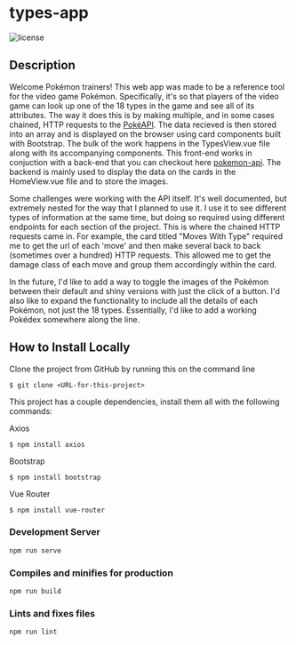 # types-app
![license](https://img.shields.io/badge/license-GPL--3.0-orange.svg)

## Description
Welcome Pokémon trainers! This web app was made to be a reference tool for the video game Pokémon. Specifically, it's so that players of the video game can look up one of the 18 types in the game and see all of its attributes. The way it does this is by making multiple, and in some cases chained, HTTP requests to the [PokéAPI](https://pokeapi.co/). The data recieved is then stored into an array and is displayed on the browser using card components built with Bootstrap. The bulk of the work happens in the TypesView.vue file along with its accompanying components. This front-end works in conjuction with a back-end that you can checkout here [pokemon-api](https://github.com/HectorDNuno/pokemon-api.git). The backend is mainly used to display the data on the cards in the HomeView.vue file and to store the images. 

Some challenges were working with the API itself. It's well documented, but extremely nested for the way that I planned to use it. I use it to see different types of information at the same time, but doing so required using different endpoints for each section of the project. This is where the chained HTTP requests came in. For example, the card titled "Moves With Type" required me to get the url of each 'move' and then make several back to back (sometimes over a hundred) HTTP requests. This allowed me to get the damage class of each move and group them accordingly within the card. 

In the future, I'd like to add a way to toggle the images of the Pokémon between their default and shiny versions with just the click of a button. I'd also like to expand the functionality to include all the details of each Pokémon, not just the 18 types. Essentially, I'd like to add a working Pokédex somewhere along the line. 

## How to Install Locally
Clone the project from GitHub by running this on the command line

```
$ git clone <URL-for-this-project>
```
This project has a couple dependencies, install them all with the following commands:

Axios

```
$ npm install axios
```

Bootstrap

```
$ npm install bootstrap
```

Vue Router

```
$ npm install vue-router
```

### Development Server
```
npm run serve
```

### Compiles and minifies for production
```
npm run build
```

### Lints and fixes files
```
npm run lint
``` 
